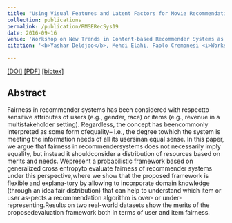 ```yaml
---
title: "Using Visual Features and Latent Factors for Movie Recommendation"
collection: publications
permalink: /publication/RMSERecSys19
date: 2016-09-16
venue: 'Workshop on New Trends in Content-based Recommender Systems as part of the 10th ACM Conference of Recommender Systems'
citation: '<b>Yashar Deldjoo</b>, Mehdi Elahi, Paolo Cremonesi <i>Workshop on New Trends in Content-based Recommender Systems, 2016 </i><b>(CBRecSys@RecSys 2016)</b>.'

---
```


[[DOI]](http://ceur-ws.org/Vol-2440/short3.pdf) [[PDF]](https://github.com/yasdel/yasdel.github.io/tree/master/files/RMSE_RecSys19_deldjoo.pdf)  [[bibtex]](https://github.com/yasdel/yasdel.github.io/tree/master/_publications/RMSERecSys19.bib)


## Abstract

Fairness in recommender systems has been considered with respectto sensitive attributes of users (e.g., gender, race) or items (e.g., revenue in a multistakeholder setting). Regardless, the concept has beencommonly interpreted as some form ofequality– i.e., the degree towhich the system is meeting the information needs of all its usersinan equal sense. In this paper, we argue that fairness in recommendersystems does not necessarily imply equality, but instead it shouldconsider a distribution of resources based on merits and needs. Wepresent a probabilistic framework based on generalized cross entropyto evaluate fairness of recommender systems under this perspective,where we show that the proposed framework is flexible and explana-tory by allowing to incorporate domain knowledge (through an idealfair distribution) that can help to understand which item or user as-pects a recommendation algorithm is over- or under-representing.Results on two real-world datasets show the merits of the proposedevaluation framework both in terms of user and item fairness.
